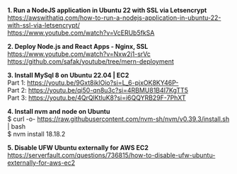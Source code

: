 **1. Run a NodeJS application in Ubuntu 22 with SSL via Letsencrypt** <br /> 
https://awswithatiq.com/how-to-run-a-nodejs-application-in-ubuntu-22-with-ssl-via-letsencrypt/ <br />
https://www.youtube.com/watch?v=VcERUb5fkSA

**2. Deploy Node.js and React Apps - Nginx, SSL** <br />
https://www.youtube.com/watch?v=Nxw2j1-srVc <br />
https://github.com/safak/youtube/tree/mern-deployment

**3. Install MySql 8 on Ubuntu 22.04 | EC2** <br />
Part 1: https://youtu.be/9Gxt8iklOio?si=L_6-pjxOK8KY46P- <br />
Part 2: https://youtu.be/qi50-qn8u3c?si=4RBMU81B4I7KgTT5 <br />
Part 3: https://youtu.be/4QrQlKtluK8?si=i6QQYRB29F-7PhXT <br />

**4. Install nvm and node on Ubuntu** <br />
$ curl -o- https://raw.githubusercontent.com/nvm-sh/nvm/v0.39.3/install.sh | bash <br />
$ nvm install 18.18.2 <br />

**5. Disable UFW Ubuntu externally for AWS EC2** <br /> 
https://serverfault.com/questions/736815/how-to-disable-ufw-ubuntu-externally-for-aws-ec2 <br />
